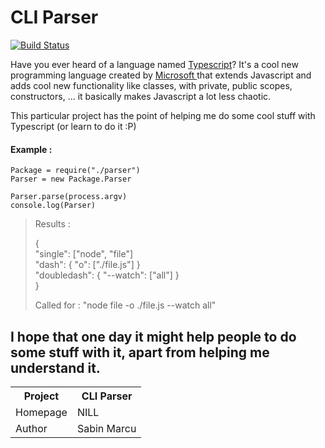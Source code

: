 # CLI Parser
[![Build Status](https://secure.travis-ci.org/sabinmarcu/cliparser.png)](http://travis-ci.org/sabinmarcu/cliparser)

Have you ever heard of a language named [Typescript]("http://typescriptlang.com/")?
It's a cool new programming language created by [ Microsoft ]("http://microsoft.com/") that extends Javascript and adds cool new functionality like classes, with private, public scopes, constructors, ... it basically makes Javascript a lot less chaotic.

This particular project has the point of helping me do some cool stuff with Typescript (or learn to do it :P)

#### Example : 

	Package = require("./parser")
	Parser = new Package.Parser

	Parser.parse(process.argv)
	console.log(Parser)

> Results :   
>      
> {    
> "single": ["node", "file"]  
> "dash": { "o": ["./file.js"] }    
> "doubledash": { "--watch": ["all"] }    
> }    
>        
>        
> Called for : "node file -o ./file.js --watch all"


##

## I hope that one day it might help people to do some stuff with it, apart from helping me understand it.

<table>
	<tr>
		<th>Project</th>
		<th>CLI Parser</th>
	</tr>
	<tr>
		<td>Homepage</td>
		<td>NILL</td>
	</tr>
	<tr>
		<td>Author</td>
		<td>Sabin Marcu</td>
	</tr>
</table>
